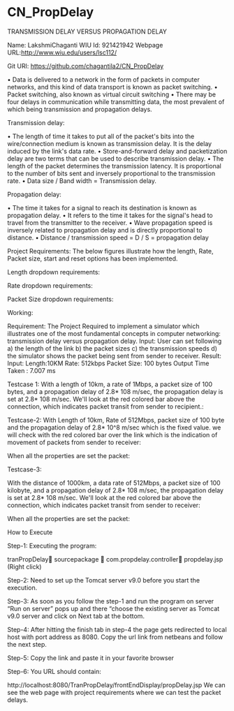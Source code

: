 # CN_PropDelay

TRANSMISSION DELAY VERSUS PROPAGATION DELAY

Name: LakshmiChaganti
WIU Id: 921421942
Webpage URL:http://www.wiu.edu/users/lsc112/

Git URl: https://github.com/chagantila2/CN_PropDelay

•	Data is delivered to a network in the form of packets in computer networks, and this kind of data transport is known as packet switching.
•	Packet switching, also known as virtual circuit switching
•	There may be four delays in communication while transmitting data, the most prevalent of which being transmission and propagation delays.

Transmission delay:

•	The length of time it takes to put all of the packet's bits into the wire/connection medium is known as transmission delay. It is the delay induced by the link's data rate.
•	Store-and-forward delay and packetization delay are two terms that can be used to describe transmission delay.
•	The length of the packet determines the transmission latency. It is proportional to the number of bits sent and inversely proportional to the transmission rate.
•	 Data size / Band width = Transmission delay.

Propagation delay: 

•	 The time it takes for a signal to reach its destination is known as propagation delay.
•	 It refers to the time it takes for the signal's head to travel from the transmitter to the receiver.
•	 Wave propagation speed is inversely related to propagation delay and is directly proportional to distance.
•	Distance / transmission speed = D / S = propagation delay

Project Requirements:
The below figures illustrate how the length, Rate, Packet size, start and reset options has been implemented.
 
Length dropdown requirements:
 
Rate dropdown requirements: 

Packet Size dropdown requirements: 

Working: 

Requirement: 
The Project Required to implement a simulator which illustrates one of the most fundamental concepts in computer networking: transmission delay versus propagation delay.
Input:
User can set following
a)	the length of the link 
b)	the packet sizes 
c)	 the transmission speeds
d)	 the simulator shows the packet being sent from sender to receiver.
Result:
Input: 
Length:10KM
Rate: 512kbps
Packet Size: 100 bytes
Output
Time Taken : 7.007 ms

Testcase 1: 
With a length of 10km, a rate of 1Mbps, a packet size of 100 bytes, and a propagation delay of 2.8* 108 m/sec, the propagation delay is set at 2.8* 108 m/sec. We'll look at the red colored bar above the connection, which indicates packet transit from sender to recipient.:

Testcase-2:
With Length of 10km, Rate of 512Mbps, packet size of 100 byte and the propagation delay of 2.8* 10^8 m/sec which is the fixed value. we will check with the red colored bar over the link which is the indication of movement of packets from sender to receiver:

When all the properties are set the packet:


Testcase-3: 

With the distance of 1000km, a data rate of 512Mbps, a packet size of 100  kilobyte, and a propagation delay of 2.8* 108 m/sec, the propagation delay is set at 2.8* 108 m/sec. We'll look at the red colored bar above the connection, which indicates packet transit from sender to receiver:

When all the properties are set the packet:
 
 
How to Execute

Step-1: Executing the program:

tranPropDelay sourcepackage  com.propdelay.controller  propdelay.jsp (Right click)
 

Step-2: Need to set up the Tomcat server v9.0 before you start the execution.

 
Step-3: As soon as you follow the step-1 and run the program on server “Run on server” pops up and there “choose the existing server as Tomcat v9.0 server and click on Next tab at the bottom.



Step-4: After hitting the finish tab in step-4 the page gets redirected to local host with port address as 8080. Copy the url link from netbeans and follow the next step.
 

Step-5: Copy the link and paste it in your favorite browser


Step-6: You URL should contain:

  http://localhost:8080/TranPropDelay/frontEndDisplay/propDelay.jsp We can see the web page with project requirements where we can test the packet delays.






